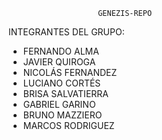                         GENEZIS-REPO
INTEGRANTES DEL GRUPO:
- FERNANDO ALMA
- JAVIER QUIROGA
- NICOLÁS FERNANDEZ
- LUCIANO CORTÉS
- BRISA SALVATIERRA
- GABRIEL GARINO
- BRUNO MAZZIERO
- MARCOS RODRIGUEZ 
